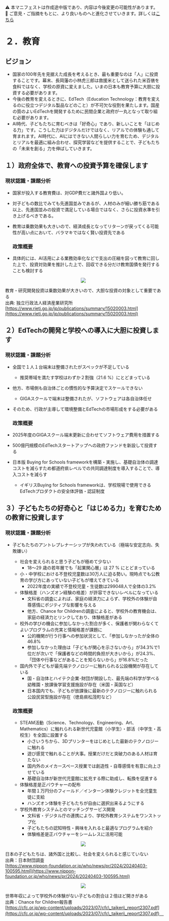 ⚠️ 本マニフェストは作成途中版であり、内容は今後変更の可能性があります。  
💬 ご意見・ご指摘をもとに、より良いものへと進化させていきます。詳しくは[こちら](README.md#このマニフェスト自身もみんなの知恵を集めて改善していきます)

# ２．教育

## ビジョン

* 国家の100年先を見据えた成長を考えるとき、最も重要なのは「人」に投資することです。幕末、長岡藩の小林虎三郎は救援米として送られた米百俵を食料ではなく、学校の原資に変えました。いまの日本も教育予算に大胆に投資する必要があります。  
* 今後の教育を変えるときに、EdTech（Education Technology：教育を変えるのに役立つデジタル製品などのこと）が不可欠な役割を果たします。国産の質のよいEdTechを開発するために民間企業と政府が一丸となって取り組む必要があります。  
* AI時代、子どもたちに育むべきは「好奇心」であり、新しいことを「はじめる力」です。こうした力はデジタルだけではなく、リアルでの体験も通して育まれます。AI時代に、AIにはできない人間らしい力を育むため、デジタルとリアルを最適に組み合わせ、探究学習などを提供することで、子どもたちの「未来を創る」力を伸ばしていきます。

## １）政府全体で、教育への投資予算を確保します

### 現状認識・課題分析

* 国家が投入する教育費は、対GDP費だと諸外国より低い。  
* 対子どもの数比でみても先進国並みであるが、人材のみが細い勝ち筋である以上、先進国並みの投資で満足している場合ではなく、さらに投資水準を引き上げるべきである。  
* 教育は乗数効果も大きいので、経済成長となってリターンが戻ってくる可能性が高い点において、バラマキではなく賢い投資先である

  ### 政策概要

* 具体的には、AI活用による業務効率化などで支出の圧縮を図って教育に回した上で、投資対効果を推計した上で、回収できる分だけ教育国債を発行することも検討する
<p align="center">
  <img src="https://github.com/user-attachments/assets/7fb5aac8-b463-4c1d-8131-8efd823c13da">
</p>

教育・研究開発投資は乗数効果が大きいので、大胆な投資の対象として重要である  
出典: 独立行政法人経済産業研究所  
[https://www.rieti.go.jp/jp/publications/summary/15020003.html](https://www.rieti.go.jp/jp/publications/summary/15020003.html)

## ２）EdTechの開発と学校への導入に大胆に投資します

### 現状認識・課題分析

* 全国で１人１台端末は整備されたがスペックが不足している  
  * 推奨帯域を満たす学校はわずか２割強（21.6 %）にとどまっている  
* 他方、市場側も自治体ごとの慣性的な予算決定でスケールできない  
  * GIGAスクールで端末は整備されたが、ソフトウェアは各自治体任せ  
* そのため、行政が主導して環境整備とEdTechの市場形成をする必要がある

  ### 政策概要

* 2025年度のGIGAスクール端末更新に合わせてソフトウェア費用を措置する  
* 500億円規模のEdTechスタートアップへの政府ファンドを新設して投資する  
* 日本版 Buying for Schools frameworkを構築・実施し、基礎自治体の調達コストを減らすため都道府県レベルでの共同調達制度を導入することで、導入コストを減らす  
  * イギリスBuying for Schools frameworkは、学校現場で使用できるEdTechプロダクトの安全体評価・認証制度

## ３）子どもたちの好奇心と「はじめる力」を育むための教育に投資します

### 現状認識・課題分析

* 子どもたちのアントレプレナーシップが失われている（極端な安定志向、失敗嫌い）  
  * 社会を変えられると思う子どもが極めて少ない  
    * 18〜29 歳の若年層でも「起業関心層」は 27 % にとどまっている  
  * 小・中学校における不登校児童数は30万人に迫る勢い。現時点でも公教育の学び方にあっていない子どもが増えてきている  
    * 2022年度の実績で不登校児童・生徒数は299048人で全体の3.2%  
  * 体験格差（ハンズオン経験の格差）が許容できないレベルになっている  
    * 文科省の調査によれば、家庭の経済力によらず、学校外の体験が自尊感情にポジティブな影響を与える  
    * 他方、Chance for Childrenの調査によると、学校外の教育機会は、家庭の経済力とリンクしており、体験格差がある  
  * 校外の学びの機会に参加しなかった割合が多く、保護者が関わらなくてよいプログラムの充実と情報格差が課題に  
    * 公的機関が行う行事への参加状況として、「参加しなかったが全体の46.8%  
    * 参加しなかった理由は「子どもが関心を示さないから」が34.3%で1位だが次いで「保護者などの時間的負担が大きいから」が24.3%、「団体や行事などがあることを知らないから」が16.8%だった  
  * 国内外で子どもが最先端テクノロジーに触れられる公設機関が存在している  
    * 国・自治体とハイテク企業･財団が開設した、最先端の科学が学べる幼稚園・放課後学習支援施設が存在（米国・英国など）  
    * 日本国内でも、子どもが放課後に最新のテクノロジーに触れられる公設民営型施設が存在（徳島県松茂町など）

  ### 政策概要

  * STEAM活動（Science、Technology、Engineering、Art、Mathematics）に触れられる新世代児童館（小学生）・部活（中学生・高校生）を全国に設置する  
    * 小さいうちから、3Dプリンターをはじめとした最新のテクノロジーに触れる  
    * 遊び感覚で触れることが大事。授業だけだと突破力のある人材は育たない  
    * 国内外のメイカースペース授業では創造性・自尊感情を有意に向上させている  
    * 基礎自治体が新世代児童館に拡充する際に助成し、転換を促進する  
  * 体験格差是正バウチャーの配布  
    * 年間１万円分のフィールド／インターン体験クレジットを全児童生徒に支給  
    * ハンズオン体験を子どもたちが自由に選択出来るようにする  
  * 学校外教育システムとのマッチングサービス開発  
    * 文科省・デジタル庁の連携により、学校外教育システムをワンストップ化  
    * 子どもたちの認知特性・興味を入れると最適なプログラムを紹介  
    * 体験格差是正バウチャーをシームレスに活用可能

<p align="center">
  <img src="https://github.com/user-attachments/assets/d1ad1201-8d23-489e-bd5e-7bee32c4e2cf">
</p>

日本の子どもたちは、諸外国と比較し、社会を変えられると感じていない  
出典：日本財団調査  
[https://www.nippon-foundation.or.jp/who/news/pr/2024/20240403-100595.html](https://www.nippon-foundation.or.jp/who/news/pr/2024/20240403-100595.html)

 <p align="center">
   <img src="https://github.com/user-attachments/assets/100cfa4b-00f6-4d4f-898c-f6280f6afe78">
 </p>
 
世帯年収によって学校外の体験がない子どもの割合は２倍ほど開きがある  
出典：Chance for Children報告書  
[https://cfc.or.jp/wp-content/uploads/2023/07/cfc\_taiken\_report2307.pdf](https://cfc.or.jp/wp-content/uploads/2023/07/cfc\_taiken\_report2307.pdf)　

